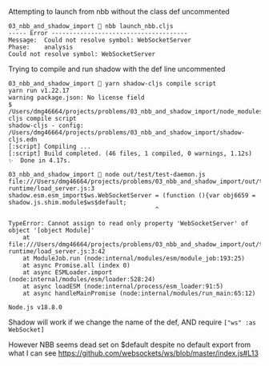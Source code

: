 Attempting to launch from nbb without the class def uncommented

```
03_nbb_and_shadow_import  nbb launch_nbb.cljs
----- Error --------------------------------------
Message:  Could not resolve symbol: WebSocketServer
Phase:    analysis
Could not resolve symbol: WebSocketServer
```

Trying to compile and run shadow with the def line uncommented

```
03_nbb_and_shadow_import  yarn shadow-cljs compile script
yarn run v1.22.17
warning package.json: No license field
$ /Users/dmg46664/projects/problems/03_nbb_and_shadow_import/node_modules/.bin/shadow-cljs compile script
shadow-cljs - config: /Users/dmg46664/projects/problems/03_nbb_and_shadow_import/shadow-cljs.edn
[:script] Compiling ...
[:script] Build completed. (46 files, 1 compiled, 0 warnings, 1.12s)
✨  Done in 4.17s.
```


```
03_nbb_and_shadow_import  node out/test/test-daemon.js
file:///Users/dmg46664/projects/problems/03_nbb_and_shadow_import/out/test/cljs-runtime/load_server.js:3
shadow.esm.esm_import$ws.WebSocketServer = (function (){var obj6659 = shadow.js.shim.module$ws$default;
                                         ^

TypeError: Cannot assign to read only property 'WebSocketServer' of object '[object Module]'
    at file:///Users/dmg46664/projects/problems/03_nbb_and_shadow_import/out/test/cljs-runtime/load_server.js:3:42
    at ModuleJob.run (node:internal/modules/esm/module_job:193:25)
    at async Promise.all (index 0)
    at async ESMLoader.import (node:internal/modules/esm/loader:528:24)
    at async loadESM (node:internal/process/esm_loader:91:5)
    at async handleMainPromise (node:internal/modules/run_main:65:12)

Node.js v18.8.0
```

Shadow will work if we change the name of the def,
AND require `["ws" :as WebSocket]`

However NBB seems dead set on $default despite no default export from what
I can see https://github.com/websockets/ws/blob/master/index.js#L13
